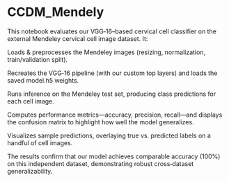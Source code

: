 # CCDM_Mendely

This notebook evaluates our VGG‑16–based cervical cell classifier on the external Mendeley cervical cell image dataset. It:

Loads & preprocesses the Mendeley images (resizing, normalization, train/validation split).

Recreates the VGG‑16 pipeline (with our custom top layers) and loads the saved model.h5 weights.

Runs inference on the Mendeley test set, producing class predictions for each cell image.

Computes performance metrics—accuracy, precision, recall—and displays the confusion matrix to highlight how well the model generalizes.

Visualizes sample predictions, overlaying true vs. predicted labels on a handful of cell images.

The results confirm that our model achieves comparable accuracy (100%) on this independent dataset, demonstrating robust cross‐dataset generalizability.
